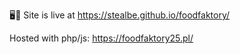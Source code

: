 🖥️👀 Site is live at https://stealbe.github.io/foodfaktory/

Hosted with php/js: https://foodfaktory25.pl/
